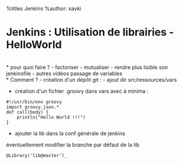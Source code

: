 %titles Jenkins
%author: xavki


# Jenkins : Utilisation de librairies - HelloWorld


<br>
* pour quoi faire ?
		- factoriser
		- mutualiser
		- rendre plus lisible son jenkinsfile
		- autres vidéos passage de variables


<br>
* Comment ?
		- création d'un dépôt git :
				- ajout dir src/ressources/vars
		

* création d'un fichier .groovy dans vars avec à minima :

```
#!/usr/bin/env groovy
import groovy.json.*
def call(body) {
	println("Hello World !!!")
}
```

* ajouter la lib dans la conf générale de jenkins

éventuellement modifier la branche par défaut de la lib

```
@Library('lib@master')_
```
